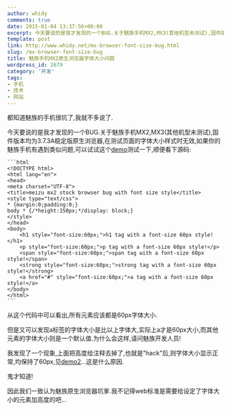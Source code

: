 ```yaml
---
author: whidy
comments: true
date: 2015-01-04 13:37:56+00:00
excerpt: 今天要说的是我才发现的一个BUG.关于魅族手机MX2,MX3(其他机型未测试),固件版本均为3.7.3A稳定版原生浏览器,在测试页面的字体大小样式时无效,
template: post
link: http://www.whidy.net/mx-browser-font-size-bug.html
slug: /mx-browser-font-size-bug
title: 魅族手机MX2原生浏览器字体大小问题
wordpress_id: 2679
category: '开发'
tags:
- 手机
- 技术
- 网站
---
```


都知道魅族的手机很坑了,我就不多说了.

今天要说的是我才发现的一个BUG.关于魅族手机MX2,MX3(其他机型未测试),固件版本均为3.7.3A稳定版原生浏览器,在测试页面的字体大小样式时无效,如果你的魅族手机有遇到类似问题,可以试试这个[demo](http://www.whidy.net/demos/mx_font_size_test/fz1.html)测试一下,顺便看下源码:

    
    ```html
    <!DOCTYPE html>
    <html lang="en">
    <head>
    <meta charset="UTF-8">
    <title>meizu mx2 stock browser bug with font size style</title>
    <style type="text/css">
    * {margin:0;padding:0;}
    body * {/*height:150px;*/display: block;}
    </style>
    </head>
    <body>
        <h1 style="font-size:60px;">h1 tag with a font-size 60px style!</h1>
        <p style="font-size:60px;">p tag with a font-size 60px style!</p>
        <span style="font-size:60px;">span tag with a font-size 60px style!</span>
        <strong style="font-size:60px;">strong tag with a font-size 60px style!</strong>
        <a href="#" style="font-size:60px;">a tag with a font-size 60px style!</a>
    </body>
    </html>
    ```


从这个代码中可以看出,所有元素应该都是60px字体大小.

但是又可以发现a标签的字体大小是比以上字体大,实际上a才是60px大小,而其他元素的字体大小则是一个默认值.为什么会这样,请问魅族开发人员!

我发现了一个现象,上面把高度给注释去掉了,也就是"hack"后,则字体大小显示正常,均保持了60px,见[demo2](http://www.whidy.net/demos/mx_font_size_test/fz2.html)...这是什么原因.

鬼才知道!

因此我们一致认为魅族原生浏览器坑爹.我不记得web标准是需要给设定了字体大小的元素加高度的吧...
